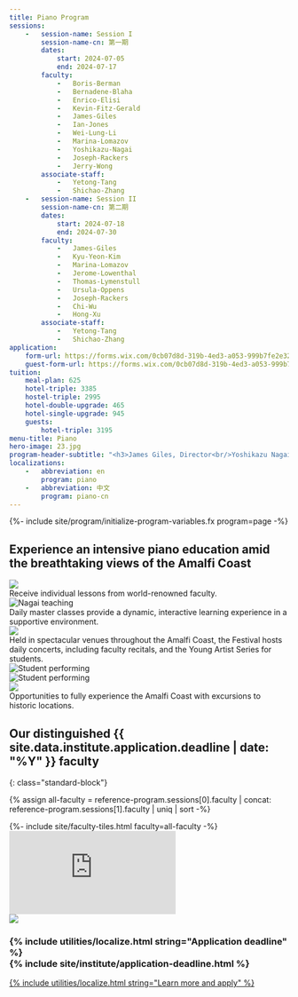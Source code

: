 ```yaml
---
title: Piano Program
sessions:
    -   session-name: Session I
        session-name-cn: 第一期
        dates:
            start: 2024-07-05
            end: 2024-07-17
        faculty:
            -   Boris-Berman
            -   Bernadene-Blaha
            -   Enrico-Elisi
            -   Kevin-Fitz-Gerald
            -   James-Giles
            -   Ian-Jones
            -   Wei-Lung-Li
            -   Marina-Lomazov
            -   Yoshikazu-Nagai
            -   Joseph-Rackers
            -   Jerry-Wong
        associate-staff:
            -   Yetong-Tang
            -   Shichao-Zhang
    -   session-name: Session II
        session-name-cn: 第二期
        dates:
            start: 2024-07-18
            end: 2024-07-30
        faculty:
            -   James-Giles
            -   Kyu-Yeon-Kim
            -   Marina-Lomazov
            -   Jerome-Lowenthal
            -   Thomas-Lymenstull
            -   Ursula-Oppens
            -   Joseph-Rackers
            -   Chi-Wu
            -   Hong-Xu
        associate-staff:
            -   Yetong-Tang
            -   Shichao-Zhang
application:
    form-url: https://forms.wix.com/0cb07d8d-319b-4ed3-a053-999b7fe2e326:c7610bfe-617b-4482-8a7f-b09513d1c287
    guest-form-url: https://forms.wix.com/0cb07d8d-319b-4ed3-a053-999b7fe2e326:edcacead-0546-45f0-bc7a-481cb8a4ffc0
tuition:
    meal-plan: 625
    hotel-triple: 3385
    hostel-triple: 2995
    hotel-double-upgrade: 465
    hotel-single-upgrade: 945
    guests:
        hotel-triple: 3195
menu-title: Piano
hero-image: 23.jpg
program-header-subtitle: "<h3>James Giles, Director<br/>Yoshikazu Nagai, Faculty Chair</h3>"
localizations:
    -   abbreviation: en
        program: piano
    -   abbreviation: 中文
        program: piano-cn
---
```

{%- include site/program/initialize-program-variables.fx program=page -%}


<section id="splash" class="proto-2">
<div class="standard-block" markdown="1">

## Experience an intensive piano education amid the breathtaking views of the Amalfi Coast

<div class="image-copy">
<div class="image" data-rellax-speed="-1" data-rellax-percentage="0">
<img src="{{ site.program-assets-directory | append: "piano/Spooner & Student.JPG" | relative_url }}" />
</div>
<div class="copy">
    Receive individual lessons from world-renowned faculty.
</div>
</div>


<div class="image-copy right">
<div class="image" data-rellax-speed="-.7" data-rellax-percentage="0">
<img src="{{ site.program-assets-directory | append: "piano/IMG_1398_edited.jpg" | relative_url }}" alt="Nagai teaching" />
</div>
<div class="copy">
    Daily master classes provide a dynamic, interactive learning experience in a supportive environment.
</div>
</div>


<div class="image-copy">
<div class="image" data-rellax-speed="-.3" data-rellax-percentage="0">
<img src="{{ site.program-assets-directory | append: "piano/giles-san-domenico.jpg" | relative_url }}" />
</div>
<div class="copy" style="bottom: -7rem;">
Held in spectacular venues throughout the Amalfi Coast, the Festival hosts daily concerts, including faculty recitals, and the Young Artist Series for students.
</div>
</div>

<div class="image-copy right">
<div class="image" data-rellax-speed=".3" data-rellax-percentage="0">
<img src="{{ site.program-assets-directory | append: "piano/1554040_orig.jpg" | relative_url }}" alt="Student performing" />
</div>
<div class="image" data-rellax-speed=".3" data-rellax-percentage="0.5">
<img src="{{ site.program-assets-directory | append: "piano/lowenthal-oppens.jpg" | relative_url }}" alt="Student performing" />
</div>
</div>

<div class="image-copy row">
<div class="image" data-rellax-speed=".5" data-rellax-percentage="0">
<img src="{{ site.image-directory | append: "ravello.JPG" | relative_url }}" />
</div>
<div class="copy">
Opportunities to fully experience the Amalfi Coast with excursions to historic locations.
</div>
</div>

</div>
</section>

<section id="faculty" markdown="1">

## Our distinguished {{ site.data.institute.application.deadline | date: "%Y" }} faculty
{: class="standard-block"}

{% assign all-faculty = reference-program.sessions[0].faculty | concat: reference-program.sessions[1].faculty | uniq | sort -%}
<div class="standard-block tiles front-of-brochure">
{%- include site/faculty-tiles.html faculty=all-faculty -%}
</div>
</section>

<section id="video">
    <iframe src="https://www.youtube.com/embed/bP4LVZUGYYs?modestbranding=1" frameborder="0" allow="picture-in-picture" allowfullscreen></iframe>
</section>

<section id="learn" class="background-image-container">
<img src="{{ site.program-assets-directory | append: 'piano/collage.jpg' | relative_url }}" />
<h3><span class="label">{% include utilities/localize.html string="Application deadline" %}</span><br/>{% include site/institute/application-deadline.html %}</h3>
<a class="apply" href="{{ apply-url }}">{% include utilities/localize.html string="Learn more and apply" %}</a>
</section>

